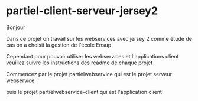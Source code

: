 # partiel-client-serveur-jersey2

Bonjour 

Dans ce projet on travail sur les webservices avec jersey 2 comme étude de cas on a choisit la gestion de l'école Ensup

Cependant pour pouvoir utiliser les webservices et l'applications client veuillez suivre les instructions des readme de chaque projet

Commencez par le projet partielwebservice qui est le projet serveur webservice

puis le projet partielwebservice-client qui est l'application client
